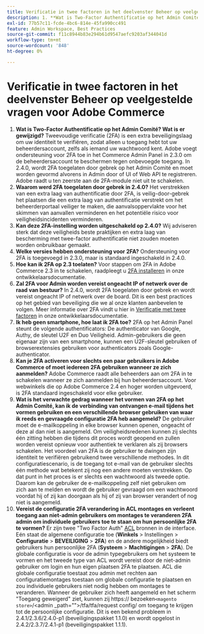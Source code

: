 ```yaml
---
title: Verificatie in twee factoren in het deelvenster Beheer op veelgestelde vragen voor Adobe Commerce
description: 1. **Wat is Two-Factor Authentificatie op het Admin Comité? Wat is er gewijzigd?** Tweevoudige verificatie (2FA) is een extra beveiligingslaag om uw identiteit te verifiëren, zodat alleen u toegang hebt tot uw beheerdersaccount, zelfs als iemand uw wachtwoord kent. Adobe voegt ondersteuning voor 2FA toe in het Commerce Admin Panel in 2.3.0 om de beheerdersaccount te beschermen tegen onbevoegde toegang. In 2.4.0, wordt 2FA toegelaten door gebrek op het Admin Comité en moet worden gevormd alvorens in Admin door of UI of Web API te registreren. Adobe raadt u ten zeerste aan de 2FA-module niet uit te schakelen.
exl-id: 77b57c11-fcde-4bc6-814e-45fa990cc491
feature: Admin Workspace, Best Practices
source-git-commit: f11c8944b83e294b61d9547aefc9203af344041d
workflow-type: tm+mt
source-wordcount: '848'
ht-degree: 0%

---
```


# Verificatie in twee factoren in het deelvenster Beheer op veelgestelde vragen voor Adobe Commerce

1. **Wat is Two-Factor Authentificatie op het Admin Comité? Wat is er gewijzigd?** Tweevoudige verificatie (2FA) is een extra beveiligingslaag om uw identiteit te verifiëren, zodat alleen u toegang hebt tot uw beheerdersaccount, zelfs als iemand uw wachtwoord kent. Adobe voegt ondersteuning voor 2FA toe in het Commerce Admin Panel in 2.3.0 om de beheerdersaccount te beschermen tegen onbevoegde toegang. In 2.4.0, wordt 2FA toegelaten door gebrek op het Admin Comité en moet worden gevormd alvorens in Admin door of UI of Web API te registreren. Adobe raadt u ten zeerste aan de 2FA-module niet uit te schakelen.
1. **Waarom werd 2FA toegelaten door gebrek in 2.4.0?** Het verstrekken van een extra laag van authentificatie door 2FA, is veilig-door-gebrek het plaatsen die een extra laag van authentificatie verstrekt om het beheerderportaal veiliger te maken, die aanvalsoppervlakte voor het skimmen van aanvallen verminderen en het potentiële risico voor veiligheidsincidenten verminderen.
1. **Kan deze 2FA-instelling worden uitgeschakeld op 2.4.0?** Wij adviseren sterk dat deze veiligheids beste praktijken en extra laag van bescherming met twee-factor authentificatie niet zouden moeten worden onbruikbaar gemaakt.
1. **Welke versies hebben ondersteuning voor 2FA?** Ondersteuning voor 2FA is toegevoegd in 2.3.0, maar is standaard ingeschakeld in 2.4.0.
1. **Hoe kan ik 2FA op 2.3 toelaten?** Voor stappen om 2FA in Adobe Commerce 2.3 in te schakelen, raadpleegt u [2FA installeren](https://devdocs.magento.com/guides/v2.3/security/two-factor-authentication.html#install-2fa) in onze ontwikkelaarsdocumentatie.
1. **Zal 2FA voor Admin worden vereist ongeacht IP of netwerk over de raad van bestuur?** In 2.4.0, wordt 2FA toegelaten door gebrek en wordt vereist ongeacht IP of netwerk over de board. Dit is een best practices op het gebied van beveiliging die we al onze klanten aanbevelen te volgen. Meer informatie over 2FA vindt u hier in [Verificatie met twee factoren](https://devdocs.magento.com/guides/v2.4/security/two-factor-authentication.html) in onze ontwikkelaarsdocumentatie.
1. **Ik heb geen smartphone, hoe laat ik 2FA toe?** 2FA op het Admin Panel steunt de volgende authentificators: De authenticator van Google, Authy, de sleutel U2F en Duo Veiligheid. Admin-gebruikers die geen eigenaar zijn van een smartphone, kunnen een U2F-sleutel gebruiken of browserextensies gebruiken voor authenticators zoals Google-authenticator.
1. **Kan je 2FA activeren voor slechts een paar gebruikers in Adobe Commerce of moet iedereen 2FA gebruiken wanneer ze zich aanmelden?** Adobe Commerce raadt alle beheerders aan om 2FA in te schakelen wanneer ze zich aanmelden bij hun beheerdersaccount. Voor webwinkels die op Adobe Commerce 2.4 en hoger worden uitgevoerd, is 2FA standaard ingeschakeld voor elke gebruiker.
1. **Wat is het verwachte gedrag wanneer het vormen van 2FA op het Admin Comité, kan ik de verbinding van ontvangen e-mail tijdens het vormen gebruiken en een verschillende browser gebruiken van waar ik reeds en gevraagde configuratie 2FA heb aangemeld?** De gebruiker moet de e-mailkoppeling in elke browser kunnen openen, ongeacht of deze al dan niet is aangemeld. Om veiligheidsredenen kunnen zij slechts één zitting hebben die tijdens dit proces wordt geopend en zullen worden vereist opnieuw voor authentiek te verklaren als zij browsers schakelen. Het voordeel van 2FA is de gebruiker te dwingen zijn identiteit te verifiëren gebruikend twee verschillende methodes. In dit configuratiescenario, is de toegang tot e-mail van de gebruiker slechts één methode wat betekent zij nog een andere moeten verstrekken. Op dat punt in het proces is er slechts een wachtwoord als tweede optie. Daarom kan de gebruiker de e-mailkoppeling zelf niet gebruiken om zich aan te melden en wordt de gebruiker gevraagd om een wachtwoord voordat hij of zij kan doorgaan als hij of zij van browser verandert of nog niet is aangemeld.
1. **Vereist de configuratie 2FA verandering in ACL montages en verleent toegang aan niet-admin gebruikers om montages te veranderen 2FA admin om individuele gebruikers toe te staan om hun persoonlijke 2FA te vormen?** Er zijn twee &quot;Two Factor Auth&quot; [ACL](https://devdocs.magento.com/guides/v2.4/ext-best-practices/tutorials/create-access-control-list-rule.html) bronnen in de interface. Eén staat de algemene configuratie toe (**Winkels** > Instellingen > **Configuratie** > **BEVEILIGING** > **2FA**) en de andere mogelijkheid biedt gebruikers hun persoonlijke 2FA (**Systeem** > **Machtigingen** > **2FA**). De globale configuratie is voor de admin typegebruikers om het systeem te vormen en het tweede type van ACL wordt vereist door de niet-admin gebruiker om login en hun eigen plaatsen 2FA te plaatsen. ACL die globale configuratie toestaat zou admin met rechten aan configuratiemontages toestaan om globale configuratie te plaatsen en zou individuele gebruikers niet nodig hebben om montages te veranderen. Wanneer de gebruiker zich heeft aangemeld en het scherm &quot;Toegang geweigerd&quot; ziet, kunnen zij https:// bezoeken``<magento store>``/&lt;admin _path=&quot;&quot;>/tfa/tfa/request config/ om toegang te krijgen tot de persoonlijke configuratie. Dit is een bekend probleem in 2.4.1/2.3.6/2.4.0-p1 (beveiligingspakket 1.1.0) en wordt opgelost in 2.4.2/2.3.7/2.4.1-p1 (beveiligingspakket 1.1.1).
